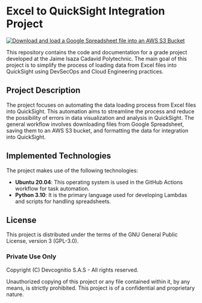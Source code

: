 # Excel to QuickSight Integration Project

[![Download and load a Google Spreadsheet file into an AWS S3 Bucket](https://github.com/jpalominopDevco/staff-assessment-formatting-and-integration/actions/workflows/spreadsheet-load-to-s3-workflow.yml/badge.svg?branch=main)](https://github.com/jpalominopDevco/staff-assessment-formatting-and-integration/actions/workflows/spreadsheet-load-to-s3-workflow.yml)

This repository contains the code and documentation for a grade project developed at the Jaime Isaza Cadavid Polytechnic. The main goal of this project is to simplify the process of loading data from Excel files into QuickSight using DevSecOps and Cloud Engineering practices.

## Project Description

The project focuses on automating the data loading process from Excel files into QuickSight. This automation aims to streamline the process and reduce the possibility of errors in data visualization and analysis in QuickSight. The general workflow involves downloading files from Google Spreadsheet, saving them to an AWS S3 bucket, and formatting the data for integration into QuickSight.

## Implemented Technologies

The project makes use of the following technologies:

- **Ubuntu 20.04**: This operating system is used in the GitHub Actions workflow for task automation.
- **Python 3.10**: It is the primary language used for developing Lambdas and scripts for handling spreadsheets.

## License

This project is distributed under the terms of the GNU General Public License, version 3 (GPL-3.0).

### Private Use Only

Copyright (C) Devcognitio S.A.S - All rights reserved.

Unauthorized copying of this project or any file contained within it, by any means, is strictly prohibited. This project is of a confidential and proprietary nature.
